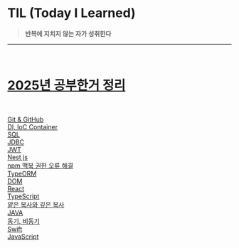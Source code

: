# TIL (Today I Learned)
><b>반복에 지치지 않는 자가 성취한다 </b>
<hr>
<br>

# [2025년 공부한거 정리](/2025/)
<br>

[Git & GitHub](/2025/Git%20&%20GitHub/)
<br>
[DI, IoC Container](/2025/DI,%20IoC%20컨테이너_02_22.md)
<br>
[SQL](/2025/SQL/)
<br>
[JDBC](/2025/JDBC/)
<br>
[JWT](/2025/JWT.md)
<br>
[Nest js](/2025/Nest%20js/)
<br>
[npm 맥북 권한 오류 해결](/2025/npm%20맥북%20권한%20오류%20해결법.md)
<br>
[TypeORM](/2025/TypeORM)
<br>
[DOM](/2025/DOM.md)
<br>
[React](/2025/React/)
<br>
[TypeScript](/2025/TypeScirpt/)
<br>
[얕은 복사와 깊은 복사](/2025/얕은%20복사와%20깊은%20복사.md)
<br>
[JAVA](/2025/JAVA/)
<br>
[동기, 비동기](/2025/동기%20비동기.md)
<br>
[Swift](/2025/SWIFT/)
<br>
[JavaScript](/2025/JavaScript/)